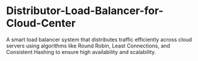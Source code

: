 # Distributor-Load-Balancer-for-Cloud-Center
A smart load balancer system that distributes traffic efficiently across cloud servers using algorithms like Round Robin, Least Connections, and Consistent Hashing to ensure high availability and scalability.
